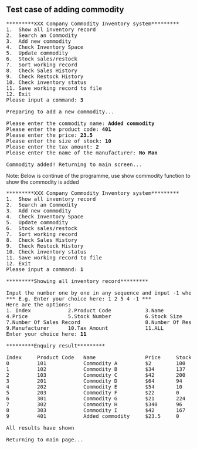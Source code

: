 ## Test case of adding commodity
<pre>
*********XXX Company Commodity Inventory system*********
1.  Show all inventory record
2.  Search an Commodity
3.  Add new commodity
4.  Check Inventory Space
5.  Update commodity
6.  Stock sales/restock
7.  Sort working record
8.  Check Sales History
9.  Check Restock History
10. Check inventory status
11. Save working record to file
12. Exit
Please input a command: <b>3</b>

Preparing to add a new commodity...

Please enter the commodity name: <b>Added commodity</b>
Please enter the product code: <b>401</b>
Please enter the price: <b>23.5</b>
Please enter the size of stock: <b>10</b>
Please enter the tax amount: <b>2</b>
Please enter the name of the manufacturer: <b>No Man</b>

Commodity added! Returning to main screen...
</pre>
Note: Below is continue of the programme, use show commodity function to show the commodity is added
<pre>
*********XXX Company Commodity Inventory system*********
1.  Show all inventory record
2.  Search an Commodity
3.  Add new commodity
4.  Check Inventory Space
5.  Update commodity
6.  Stock sales/restock
7.  Sort working record
8.  Check Sales History
9.  Check Restock History
10. Check inventory status
11. Save working record to file
12. Exit
Please input a command: <b>1</b>

*********Showing all inventory record*********

Input the number one by one in any sequence and input -1 when done or enter 11 to print All
*** E.g. Enter your choice here: 1 2 5 4 -1 ***
Here are the options: 
1. Index            2.Product Code           3.Name
4.Price             5.Stock Number           6.Stock Size
7.Number Of Sales Record                     8.Number Of Restock Record
9.Manufacturer      10.Tax Amount            11.ALL
Enter your choice here: <b>11</b>

*********Enquiry result*********

Index     Product Code   Name                Price     Stock Number   Stock Size     Number of Sales Record Number of Restock Record  Manufacturer             Tax Amount     
0         101            Commodity A         $2        100            1              1                      2                         Man A                    $0             
1         102            Commodity B         $34       137            2              3                      2                         Man B                    $1             
2         103            Commodity C         $42       200            14             4                      3                         Man C                    $1.5           
3         201            Commodity D         $64       94             1              3                      1                         Man D                    $0.33          
4         202            Commodity E         $54       10             2              0                      1                         Man E                    $5             
5         203            Commodity F         $22       0              14             0                      0                         Man F                    $1             
6         301            Commodity G         $21       224            1              12                     6                         Man G                    $2             
7         302            Commodity H         $340      96             2              5                      3                         Man H                    $17.51         
8         303            Commodity I         $42       167            14             4                      2                         Man I                    $0             
9         401            Added commodity     $23.5     0              10             0                      0                         No Man                   $2             

All results have shown

Returning to main page...
</pre>
